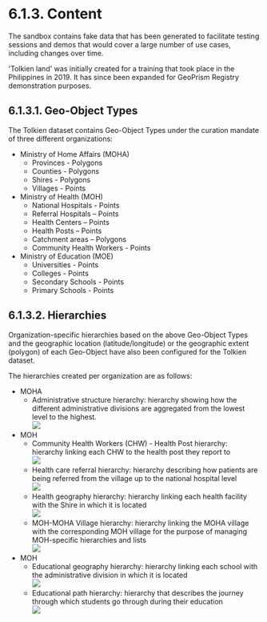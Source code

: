 # 6.1.3. Content

The sandbox contains fake data that has been generated to facilitate testing sessions and demos that would cover a large number of use cases, including changes over time.

'Tolkien land' was initially created for a training that took place in the Philippines in 2019. It has since been expanded for GeoPrism Registry demonstration purposes.

## 6.1.3.1. Geo-Object Types

The Tolkien dataset contains Geo-Object Types under the curation mandate of three different organizations:

* Ministry of Home Affairs (MOHA)
  * Provinces - Polygons
  * Counties - Polygons
  * Shires - Polygons
  * Villages - Points
* Ministry of Health (MOH)
  * National Hospitals - Points
  * Referral Hospitals – Points
  * Health Centers – Points
  * Health Posts – Points
  * Catchment areas – Polygons
  * Community Health Workers - Points
* Ministry of Education (MOE)
  * Universities - Points
  * Colleges - Points
  * Secondary Schools - Points
  * Primary Schools - Points

## 6.1.3.2. Hierarchies

Organization-specific hierarchies based on the above Geo-Object Types and the geographic location (latitude/longitude) or the geographic extent (polygon) of each Geo-Object have also been configured for the Tolkien dataset.

The hierarchies created per organization are as follows:

* MOHA
  * Administrative structure hierarchy: hierarchy showing how the different administrative divisions are aggregated from the lowest level to the highest.\
    ![](https://lh3.googleusercontent.com/4UsBNirqTK0IpOyc3fNSZjMC1YjokQAFKMBgvlNSJc8zeLUCVTXtpd3ggyBcAZOoAJctNYT0NahJiqdXXEZxUspxTkZ8NSPM7i7\_z-GPXJVwx-gwt9oGIsaWlhDXZhc5\_FG4C2ZAjMMqi-EpXKxgniJNYOieG7kBY2xE3L8qctSLAknn\_-MjME5d)
* MOH
  * Community Health Workers (CHW) - Health Post hierarchy: hierarchy linking each CHW to the health post they report to\
    ![](https://lh3.googleusercontent.com/j1wjHMr6XV8aWsAx0gsE1a0nAHlMv0LwGon0pmQ0JArSpyJuVn0s7skJPhjAoia901W9q4XS7KicWlqeNY3oPHlBzt9x4b9HrIbjPezY6wdj5DT9p5e3aiK5D0zlR8i0CPN32URr2hEd\_-TofVNARBktra5vRH0MysSqSv94OM9BWO8bjfeIKpOL)
  * Health care referral hierarchy: hierarchy describing how patients are being referred from the village up to the national hospital level\
    ![](https://lh6.googleusercontent.com/wMYOwYZMl6dagIUS3L7V\_vWofo5duYia-TdEU\_8IGpQoys5g2vOqtDzxT-g0FukNln0-WSG6RBHM75Uk-uw\_m5u5KzgkS-eXdypd09WYdhAkFU6mYmjKjWA3e4JbB1AoBaPPAY9XwjYTavv7UhYvroJleUbTozgC72mIOcbbpyH4fnisISZrUMEa)
  * Health geography hierarchy: hierarchy linking each health facility with the Shire in which it is located\
    ![](https://lh5.googleusercontent.com/gQLefeAo5O9U1KfMVbWth17LvEN8JOKiukH0ftIPbn6tOjdBOPaq6Z\_n5UhCaARpmJTPHyiBQ5X0QpTlpI-UQiuPaPnGEXlWc3z3DsyWBA3MqeVlvFqwWVhrqgExuK9ESpgajv7IaW7vpu9XolMMKg35Mj2u1UG9uLyKijKwAkrimtekp02r9RxP)
  * MOH-MOHA Village hierarchy: hierarchy linking the MOHA village with the corresponding MOH village for the purpose of managing MOH-specific hierarchies and lists\
    ![](https://lh5.googleusercontent.com/FDOl2jLp3PSDFbP6S6DXpFI2EX6J\_K6oYNKjrcpSNZPVAIubGRZKhVpWpa1woU\_UbriRjL2aQEMmJwEsIOYGDcQ1C09zTbCLyffyPkdOT3\_SNCYSX34ai3DVZhfNzLPt5KyAsvEHIYSwtvruyX8YEM0DVL7RljOGTNtzk0EzSr9Mu5VR9dbJPaIG)
* MOH
  * Educational geography hierarchy: hierarchy linking each school with the administrative division in which it is located\
    ![](https://lh4.googleusercontent.com/eNqXvK5Q1v1XKOmcnD2cW3Q9JAOYf8KxstTjpim\_azV7SF-a\_XyJrmeiwv8xfoTJ7gOG4UiuCk\_8YDjhaNJpbYx1CSf2TDsACNah91hIP9iFfwLlY5OeNfQeNOiMKjJoLI-6\_93Neln0fYqAmQ7DO5GQnySj0iLGbVWCtuVfyYQzTYP4BtyquzQb)
  * Educational path hierarchy: hierarchy that describes the journey through which students go through during their education\
    ![](https://lh4.googleusercontent.com/v7vCOkEgbMpdrnzfLIJOmrhQT89tZR-bmf9WDfklkKniIhMFxZguGEI5R4G2QR5GzIl3iSuWgPR\_TcDmumb3lAx1AfJdCvk9orBIBS72EiOR5CeJIumanfUOT3S\_5O6cCXlJH-tO9JzNovtA0iicy8eRrYT5uwi17ctXtN2maQEwlvu6OGhF\_GaY)
